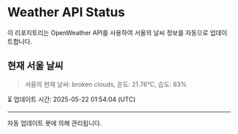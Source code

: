 
# Weather API Status

이 리포지토리는 OpenWeather API를 사용하여 서울의 날씨 정보를 자동으로 업데이트합니다.

## 현재 서울 날씨
> 서울의 현재 날씨: broken clouds, 온도: 21.76°C, 습도: 83%

⏳ 업데이트 시간: 2025-05-22 01:54:04 (UTC)

---
자동 업데이트 봇에 의해 관리됩니다.
